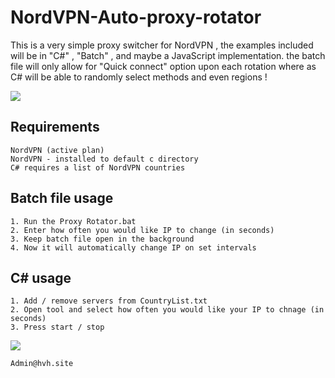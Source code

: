 # NordVPN-Auto-proxy-rotator
This is a very simple proxy switcher for NordVPN , the examples included will be in "C#" , "Batch" , and maybe a JavaScript implementation. the batch file will only allow for "Quick connect" option upon each rotation where as C# will be able to randomly select methods and even regions !

![](https://i.gyazo.com/1039355fc6478a6dbd204a7d7c4048ce.gif)

## Requirements
```
NordVPN (active plan)
NordVPN - installed to default c directory
C# requires a list of NordVPN countries
```

## Batch file usage
```
1. Run the Proxy Rotator.bat 
2. Enter how often you would like IP to change (in seconds)
3. Keep batch file open in the background
4. Now it will automatically change IP on set intervals
```

## C# usage
```
1. Add / remove servers from CountryList.txt
2. Open tool and select how often you would like your IP to chnage (in seconds)
3. Press start / stop
```
![](https://gyazo.com/f57a8341a61c69d0bd64a36d44402ae7.gif)

```
Admin@hvh.site
```

